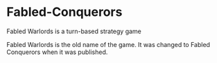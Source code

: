 # Fabled-Conquerors 

Fabled Warlords is a turn-based strategy game

Fabled Warlords is the old name of the game. It was changed to Fabled Conquerors when it was published.
